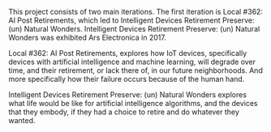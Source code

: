 This project consists of two main iterations. The first iteration is Local #362: AI Post Retirements, which led to
Intelligent Devices Retirement Preserve: (un) Natural Wonders. Intelligent Devices Retirement Preserve: (un) Natural Wonders
was exhibited Ars Electronica in 2017.  

Local #362: AI Post Retirements, explores how IoT devices, specifically devices with artificial
intelligence and machine learning, will degrade over time, and their retirement, or lack there of,
in our future neighborhoods. And more specifically how their failure occurs because of the human hand.

Intelligent Devices Retirement Preserve: (un) Natural Wonders explores what life would be like for
artificial intelligence algorithms, and the devices that they embody, if they had a choice to retire
and do whatever they wanted.
